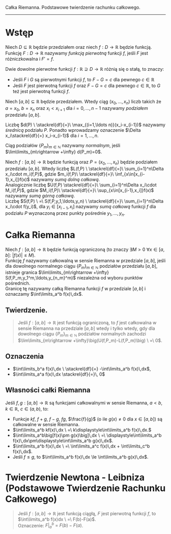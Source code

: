 Całka Riemanna. Podstawowe twierdzenie rachunku całkowego.

---
# Wstęp
Niech $D \subseteq \mathbb{R}$ będzie przedziałem oraz niech $f: D\longrightarrow\mathbb{R}$ będzie funkcją.
Funkcję $F: D \longrightarrow \mathbb{R}$ nazywamy *funkcją pierwotną* funkcji $f$, jeśli $F$ jest różniczkowalna i $F' = f$.

Dwie dowolne pierwotne funkcji $f: \mathbb{R}\supseteq D \longrightarrow\mathbb{R}$ różnią się o stałą, to znaczy:
* Jeśli $F$ i $G$ są pierwotnymi funkcji $f$, to $F-G = c$ dla pewnego $c \in\mathbb{R}$
* Jeśli $F$ jest pierwotną funkcji $f$ oraz $F-G = c$ dla pewnego $c \in \mathbb{R}$, to $G$ też jest pierwotną funkcji $f$.

Niech $[a,b] \subseteq \mathbb{R}$ będzie przedziałem. Wtedy ciąg $(x_0, \ldots, x_n)$ liczb takich że $a=x_0$, $b=x_n$ oraz $x_i < x_{i+1}$ dla $i=0, \ldots, n-1$ nazywamy *podziałem* przedziału $[a,b]$.

Liczbę $d(P) \ \stackrel{df}{=}\  \max_{(i=1,\ldots n)}(x_i-x_{i-1})$ nazywamy *średnicą* podziału $P$. Ponadto wprowadzamy oznaczenie $\Delta x_i\stackrel{df}{=} x_i-x_{i-1}$ dla $i=1,\ldots,n$.

Ciąg podziałów $\{ P_m \}_{m\in\mathbb{N}}$ nazywamy *normalnym*, jeśli $\lim\limits_{m\rightarrow +\infty} d(P_m)=0$.

Niech $f: [a,b] \to \mathbb{R}$ będzie funkcją oraz $P=(x_0, \ldots, x_n)$ będzie podziałem przedziału $[a,b]$. Wtedy liczbę $L(f,P) \ \stackrel{df}{=}\   \sum_{i=1}^n\Delta x_i\cdot m_i(f,P)$, gdzie $m_i(f,P)\ \stackrel{df}{=}\ \inf_{x\in[x_{i-1},x_i]}f(x)$
 nazywamy *sumą dolną całkową*. \
Analogicznie liczbę $U(f,P) \stackrel{df}{=}\ \sum_{i=1}^n\Delta x_i\cdot M_i(f,P)$, gdzie $M_i(f,P)\ \stackrel{df}{=}\ \sup_{x\in[x_{i-1},x_i]}f(x)$ nazywamy *sumą górną całkową*. \
Liczbę $S(f,P) \ =\ S(f,P,y_1,\ldots,y_n) \ \stackrel{df}{=}\ \sum_{i=1}^n\Delta x_i\cdot f(y_i)$, dla $y_i\in[x_{i-1},x_i]$ nazywamy *sumą całkową* funkcji $f$ dla podziału $P$ wyznaczoną przez punkty pośrednie $y_1,\ldots,y_n$.

# Całka Riemanna
Niech $f: [a,b] \to \mathbb{R}$ będzie funkcją ograniczoną (to znaczy $\exists M>0\ \forall x\in[a,b]:\ \big|f(x)\big|\le M$). \
Funkcję $f$ nazywamy całkowalną w sensie Riemanna w przedziale $[a,b]$, jeśli dla dowolnego normalnego ciągu $\{ P_m \}_{m\in\mathbb{N}}$ podziałów przedziału $[a,b]$, istnieje granica $\lim\limits_{m\rightarrow +\infty} S(f,P_m,y_1^m,\ldots,y_{n_m}^m)$ niezależna od wyboru punktów pośrednich. \
Granicę tę nazywamy całką Riemanna funkcji $f$ w przedziale $[a,b]$ i oznaczamy $\int\limits_a^b f(x)\,dx$. 

## Twierdzenie.
> Jeśli $f: [a,b] \to \mathbb{R}$ jest funkcją ograniczoną, to $f$ jest całkowalna w sensie Riemanna na przedziale $[a,b]$ wtedy i tylko wtedy, gdy dla dowolnego ciągu $\{ P_m \}_{m\in\mathbb{N}}$ podziałów normalnych zachodzi $\lim\limits_{m\rightarrow +\infty}\big(U(f,P_m)-L(f,P_m)\big) \ =\ 0$.

## Oznaczenia
* $\int\limits_b^a f(x)\,dx \ \stackrel{df}{=} -\int\limits_a^b f(x)\,dx$,
* $\int\limits_a^a f(x)\,dx  \stackrel{df}{=}\, 0$

## Własności całki Riemanna
Jeśli $f,g: [a,b] \to \mathbb{R}$ są funkcjami całkowalnymi w sensie Riemanna, $a <b$, $k\in\mathbb{R}$, $c\in(a,b)$, to:
* Funkcje $kf$, $f+g$, $f-g$, $fg$, $\frac{f}{g}$ (o ile $g(x) \neq 0$ dla $x \in [a,b]$) są całkowalne w sensie Riemanna.
* $\int\limits_a^b kf(x)\,dx \ =\ k\displaystyle\int\limits_a^b f(x)\,dx.$
* $\int\limits_a^b\big[f(x)\pm g(x)\big]\,dx \ =\ \displaystyle\int\limits_a^b f(x)\,dx\pm\displaystyle\int\limits_a^b g(x)\,dx$.
* $\int\limits_a^b f(x)\,dx \ =\ \int\limits_a^c f(x)\,dx + \int\limits_c^b f(x)\,dx$.
* Jeśli $f\le g$, to $\int\limits_a^b f(x)\,dx \le \int\limits_a^b g(x)\,dx$.

# Twierdzenie Newtona - Leibniza (Podstawowe Twierdzenie Rachunku Całkowego)
> Jeśli $f: [a,b] \to \mathbb{R}$ jest funkcją ciągłą, $F$ jest pierwotną funkcji $f$, to $\int\limits_a^b f(x)dx \ =\ F(b)-F(a)$. \
 Oznaczenie: $F|_a^b\ =\ F(b) - F(a)$.
